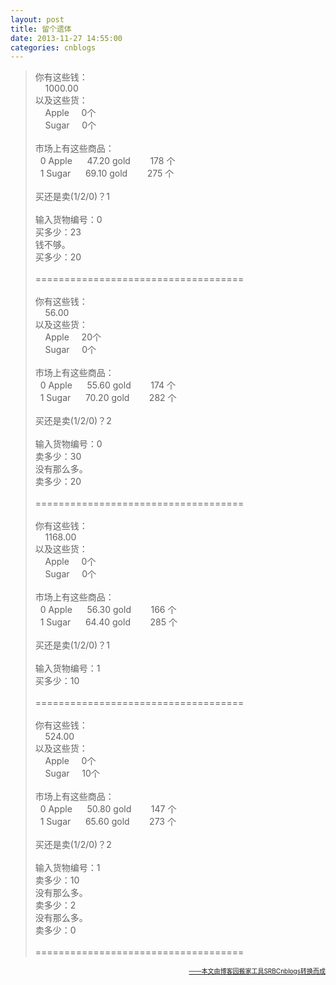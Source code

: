 ```yaml
---
layout: post
title: 留个遗体
date: 2013-11-27 14:55:00
categories: cnblogs
---
```


<blockquote>
<p>你有这些钱：<br />&nbsp;&nbsp;&nbsp; 1000.00<br />以及这些货：<br />&nbsp;&nbsp;&nbsp; Apple&nbsp;&nbsp;&nbsp;&nbsp; 0个<br />&nbsp;&nbsp;&nbsp; Sugar&nbsp;&nbsp;&nbsp;&nbsp; 0个<br /><br />市场上有这些商品：<br />&nbsp; 0 Apple&nbsp;&nbsp;&nbsp;&nbsp;&nbsp; 47.20 gold&nbsp;&nbsp;&nbsp;&nbsp;&nbsp;&nbsp;&nbsp; 178 个<br />&nbsp; 1 Sugar&nbsp;&nbsp;&nbsp;&nbsp;&nbsp; 69.10 gold&nbsp;&nbsp;&nbsp;&nbsp;&nbsp;&nbsp;&nbsp; 275 个<br /><br />买还是卖(1/2/0)？1<br /><br />输入货物编号：0<br />买多少：23<br />钱不够。<br />买多少：20<br /><br />====================================<br /><br />你有这些钱：<br />&nbsp;&nbsp;&nbsp; 56.00<br />以及这些货：<br />&nbsp;&nbsp;&nbsp; Apple&nbsp;&nbsp;&nbsp;&nbsp; 20个<br />&nbsp;&nbsp;&nbsp; Sugar&nbsp;&nbsp;&nbsp;&nbsp; 0个<br /><br />市场上有这些商品：<br />&nbsp; 0 Apple&nbsp;&nbsp;&nbsp;&nbsp;&nbsp; 55.60 gold&nbsp;&nbsp;&nbsp;&nbsp;&nbsp;&nbsp;&nbsp; 174 个<br />&nbsp; 1 Sugar&nbsp;&nbsp;&nbsp;&nbsp;&nbsp; 70.20 gold&nbsp;&nbsp;&nbsp;&nbsp;&nbsp;&nbsp;&nbsp; 282 个<br /><br />买还是卖(1/2/0)？2<br /><br />输入货物编号：0<br />卖多少：30<br />没有那么多。<br />卖多少：20<br /><br />====================================<br /><br />你有这些钱：<br />&nbsp;&nbsp;&nbsp; 1168.00<br />以及这些货：<br />&nbsp;&nbsp;&nbsp; Apple&nbsp;&nbsp;&nbsp;&nbsp; 0个<br />&nbsp;&nbsp;&nbsp; Sugar&nbsp;&nbsp;&nbsp;&nbsp; 0个<br /><br />市场上有这些商品：<br />&nbsp; 0 Apple&nbsp;&nbsp;&nbsp;&nbsp;&nbsp; 56.30 gold&nbsp;&nbsp;&nbsp;&nbsp;&nbsp;&nbsp;&nbsp; 166 个<br />&nbsp; 1 Sugar&nbsp;&nbsp;&nbsp;&nbsp;&nbsp; 64.40 gold&nbsp;&nbsp;&nbsp;&nbsp;&nbsp;&nbsp;&nbsp; 285 个<br /><br />买还是卖(1/2/0)？1<br /><br />输入货物编号：1<br />买多少：10<br /><br />====================================<br /><br />你有这些钱：<br />&nbsp;&nbsp;&nbsp; 524.00<br />以及这些货：<br />&nbsp;&nbsp;&nbsp; Apple&nbsp;&nbsp;&nbsp;&nbsp; 0个<br />&nbsp;&nbsp;&nbsp; Sugar&nbsp;&nbsp;&nbsp;&nbsp; 10个<br /><br />市场上有这些商品：<br />&nbsp; 0 Apple&nbsp;&nbsp;&nbsp;&nbsp;&nbsp; 50.80 gold&nbsp;&nbsp;&nbsp;&nbsp;&nbsp;&nbsp;&nbsp; 147 个<br />&nbsp; 1 Sugar&nbsp;&nbsp;&nbsp;&nbsp;&nbsp; 65.60 gold&nbsp;&nbsp;&nbsp;&nbsp;&nbsp;&nbsp;&nbsp; 273 个<br /><br />买还是卖(1/2/0)？2<br /><br />输入货物编号：1<br />卖多少：10<br />没有那么多。<br />卖多少：2<br />没有那么多。<br />卖多少：0<br /><br />====================================</p>
</blockquote>

<div align=right><a href="https://github.com/mlxy/SRBCnblogs"><font size=1>——本文由博客园搬家工具SRBCnblogs转换而成</font></a></div>